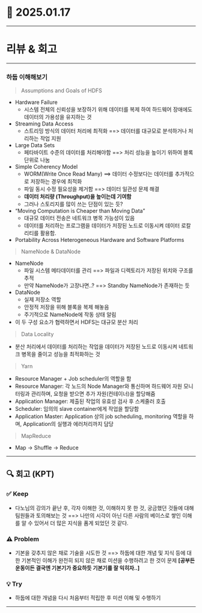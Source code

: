 # 📅 2025.01.17

---

# 리뷰 & 회고

---

### 하둡 이해해보기
> Assumptions and Goals of HDFS
- Hardware Failure
    - 시스템 전체의 신뢰성을 보장하기 위해 데이터를 복제 하여 하드웨어 장애에도 데이터의 가용성을 유지하는 것
- Streaming Data Access
    - 스트리밍 방식의 데이터 처리에 최적화 ==> 데이터를 대규모로 분석하거나 처리하는 작업 지원
- Large Data Sets
    - 페타바이트 수준의 데이터를 처리해야함 ==> 처리 성능을 높이기 위하여 블록 단위로 나눔
- Simple Coherency Model
    - WORM(Write Once Read Many) ==> 데이터 수정보다는 데이터를 추가적으로 저장하는 경우에 최적화 
    - 파일 동시 수정 필요성을 제거함 ==> 데이터 일관성 문제 해결
    - **데이터 처리량 (Throughput)을 높이는데 기여함**
    - 그러나 스토리지를 많이 쓰는 단점이 있는 듯?
- “Moving Computation is Cheaper than Moving Data”
    - 대규모 데이터 전송은 네트워크 병목 가능성이 있음
    - 데이터를 처리하는 프로그램을 데이터가 저장된 노드로 이동시켜 데이터 로칼리티를 활용함. 
- Portability Across Heterogeneous Hardware and Software Platforms

> NameNode & DataNode
- NameNode
    - 파일 시스템 메타데이터를 관리 ==> 파일과 디렉토리가 저장된 위치와 구조를 추적 
    - 만약 NameNode가 고장나면..? ==> Standby NameNode가 존재하는 듯
- DataNode
    - 실제 저장소 역할
    - 안정적 저장을 위해 블록을 복제 해놓음
    - 주기적으로 NameNode에 작동 상태 알림
- 이 두 구성 요소가 협력하면서 HDFS는 대규모 분산 처리

> Data Locality
- 분산 처리에서 데이터를 처리하는 작업을 데이터가 저장된 노드로 이동시켜 네트워크 병목을 줄이고 성능을 최적화하는 것


> Yarn
- Resource Manager + Job scheduler의 역할을 함
- Resource Manager: 각 노드의 Node Manager와 통신하며 하드웨어 자원 모니터링과 관리하며, 요청을 받으면 추가 자원(컨테이너)을 할당해줌
- Application Manager: 제출된 작업의 유효성 검사 후 스케줄러 호출
- Scheduler: 임의의 slave container에게 작업을 할당함
- Application Master: Application 상의 job scheduling, monitoring 역할을 하며, Application의 실행과 에러처리까지 담당

> MapReduce
- Map -> Shuffle -> Reduce


---

## 🔍 회고 (KPT)

### ✅ Keep
- 다노님의 강의가 끝난 후, 각자 이해한 것, 이해하지 못 한 것, 궁금했던 것들에 대해 팀원들과 토의해보는 것 ==> 나만의 시각이 아닌 다른 사람의 베이스로 쌓인 이해를 알 수 있어서 더 많은 지식을 품게 되었던 것 같다.


### ⚠️ Problem
- 기본을 갖추지 않은 채로 기술을 시도한 것 ==> 하둡에 대한 개념 및 지식 등에 대한 기본적인 이해가 완전히 되지 않은 채로 미션을 수행하려고 한 것이 문제 **[공부든 운동이든 결국엔 기본기가 중요하듯 기본기를 잘 익히자..]**


### 💡 Try
- 하둡에 대한 개념을 다시 처음부터 적립한 후 미션 이해 및 수행하기


---
